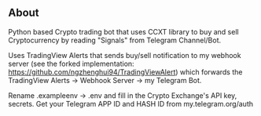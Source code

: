 ## About
Python based Crypto trading bot that uses CCXT library to buy and sell Cryptocurrency by reading "Signals" from Telegram Channel/Bot.

Uses TradingView Alerts that sends buy/sell notification to my webhook server (see the forked implementation: https://github.com/ngzhenghui94/TradingViewAlert) which forwards the TradingView Alerts -> Webhook Server -> my Telegram Bot.

Rename .exampleenv -> .env and fill in the Crypto Exchange's API key, secrets. Get your Telegram APP ID and HASH ID from my.telegram.org/auth
